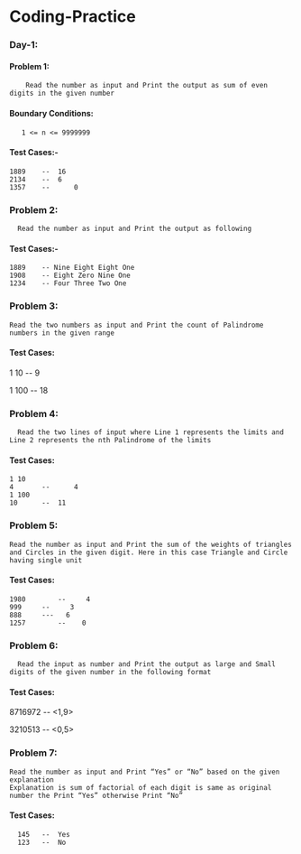 # Coding-Practice
### Day-1:
#### Problem 1:
        Read the number as input and Print the output as sum of even digits in the given number
#### Boundary Conditions:
       1 <= n <= 9999999
#### Test Cases:-
	1889	--	16
	2134	--	6
	1357	--  	0

### Problem 2:
      Read the number as input and Print the output as following
#### Test Cases:-
	1889	-- Nine Eight Eight One
	1908	-- Eight Zero Nine One
	1234	-- Four Three Two One
  
### Problem 3:
	Read the two numbers as input and Print the count of Palindrome numbers in the given range
#### Test Cases:
1 10	--	9

1 100	--	18

### Problem 4:
      Read the two lines of input where Line 1 represents the limits and Line 2 represents the nth Palindrome of the limits
#### Test Cases:
	1 10
	4		--  	4
	1 100
	10		-- 	11
  
### Problem 5:
    Read the number as input and Print the sum of the weights of triangles and Circles in the given digit. Here in this case Triangle and Circle having single unit 
#### Test Cases:
	1980		--     4
	999		--     3
	888		---   6
	1257		--    0
  
### Problem 6:
	  Read the input as number and Print the output as large and Small digits of the given number in the following format
#### Test Cases:
  8716972	-- <1,9>
	
  3210513	-- <0,5>
  
### Problem 7:
    Read the number as input and Print “Yes” or “No” based on the given explanation
    Explanation is sum of factorial of each digit is same as original number the Print “Yes” otherwise Print “No”

#### Test Cases:
	  145	--	Yes
	  123	-- 	No





